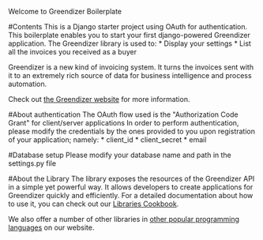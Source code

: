 Welcome to Greendizer Boilerplate

#Contents
This is a Django starter project using OAuth for authentication.
This boilerplate enables you to start your first django-powered Greendizer application.
The Greendizer library is used to:
	* Display your settings
	* List all the invoices you received as a buyer

Greendizer is a new kind of invoicing system.
It turns the invoices sent with it to an extremely rich source of data for business intelligence and process automation.

Check out [the Greendizer website](https://www.greendizer.com/) for more information.

#About authentication
The OAuth flow used is the "Authorization Code Grant" for client/server applications
In order to perform authentication, please modify the credentials by the ones provided to you upon registration of your application; namely:
	* client_id
	* client_secret
	* email

#Database setup
Please modify your database name and path in the settings.py file

#About the Library
The library exposes the resources of the Greendizer API in a simple yet powerful way. It allows developers to create applications for Greendizer quickly and efficiently. For a detailed documentation about how to use it, you can check out our [Libraries Cookbook](https://www.greendizer.com/docs/libraries/).

We also offer a number of other libraries in [other popular programming languages](https://www.greendizer.com/docs/libraries/downloads/) on our website.